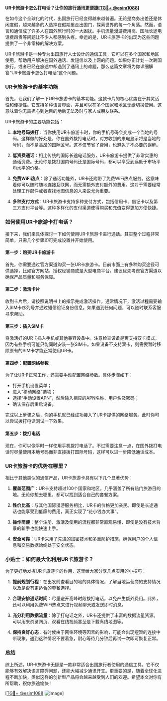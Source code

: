 **UR卡旅游卡怎么打电话？让你的旅行通讯更便捷[[TG💪+ @esim1088](https://t.me/s/esim1088)]**

在如今这个全球化的时代，出国旅行已经变得越来越普遍。无论是商务出差还是休闲度假，越来越多的人选择在假期里走出国门，探索世界的每一个角落。然而，语言和通信成了许多人在国外旅行时的一大困扰。手机流量漫游费用高、国际长途电话费昂贵等问题让不少人都感到头疼。幸运的是，UR卡旅游卡的出现为这些问题提供了一个非常棒的解决方案。

UR卡旅游卡是一种专为出国旅行人士设计的通信工具，它可以在多个国家和地区使用，帮助用户解决在国外通话、发短信以及上网的问题。如果你正计划一次跨国旅行，或者已经在旅途中却遇到了通讯上的难题，那么这篇文章将为你详细解答“UR卡旅游卡怎么打电话”这个问题。

### UR卡旅游卡的基本功能

首先，让我们了解一下UR卡旅游卡的基本功能。这款卡片的核心优势在于其灵活性和便捷性。它支持多种语言界面，并且可以在多个国家和地区无缝切换使用。这意味着你无需担心到达目的地后无法及时与家人或朋友联系。

UR卡旅游卡的主要功能包括：

1. **本地号码拨打**：当你使用UR卡旅游卡时，你的手机号码会变成一个当地的号码。这样做的好处是，你在国外拨打电话时，对方收到的来电显示将是当地的号码，而不是高昂的国际区号。这不仅节省了费用，也避免了不必要的误解。

2. **低资费通话**：相比传统的国际长途电话服务，UR卡旅游卡提供了非常实惠的通话资费。无论你是拨打国内号码还是国际号码，都可以享受到远低于市场平均水平的价格。

3. **免费WiFi热点**：除了通话功能外，UR卡还附带了免费WiFi热点服务。这意味着你可以随时随地连接互联网，而无需额外支付额外的费用。这对于需要经常处理工作邮件或者查找地图信息的人来说尤为重要。

4. **多种支付方式**：UR卡旅游卡支持多种支付方式，包括信用卡、借记卡以及第三方支付平台等。这种多样化的支付渠道使得购买和充值变得更加方便快捷。

### 如何使用UR卡旅游卡打电话？

接下来，我们来具体探讨一下如何使用UR卡旅游卡进行通话。其实整个过程非常简单，只需几个步骤即可完成设置并开始使用。

#### 第一步：购买UR卡旅游卡

首先，你需要通过官方渠道购买一张UR卡旅游卡。目前市面上有多种购买途径可供选择，比如官方网站、授权经销商或是大型电商平台。建议优先考虑官方渠道以确保产品质量和服务保障。

#### 第二步：激活卡片

收到卡片后，请按照说明书上的指示完成激活操作。通常情况下，激活过程需要输入SIM卡序列号并通过短信验证身份信息。如果遇到任何问题，可以随时联系客服寻求帮助。

#### 第三步：插入SIM卡

将激活好的UR卡插入手机或其他兼容设备中。注意检查设备是否支持双卡模式，因为有些手机可能只能同时安装一张SIM卡。如果设备不支持双卡，则需要暂时移除原有的SIM卡才能正常使用UR卡。

#### 第四步：配置网络参数

为了让UR卡正常工作，还需要手动配置网络参数。具体步骤如下：
- 打开手机设置菜单；
- 进入“移动网络”选项；
- 选择“手动设置APN”，然后输入相应的APN名称、用户名及密码；
- 确认保存后重启设备。

完成以上步骤之后，你的手机就已经成功接入了UR卡提供的网络服务。此时你可以尝试拨打电话测试一下效果。

#### 第五步：拨打电话

现在，你可以像平时一样使用手机拨打电话了。不过需要注意一点，在国外拨打电话时尽量使用本地号码而非直接拨打国际号码，这样可以进一步降低通话成本。

### UR卡旅游卡的优势在哪里？

相比于其他类似的通信产品，UR卡旅游卡具有以下几个显著优势：

1. **覆盖范围广**：UR卡支持超过100个国家和地区，几乎涵盖了所有热门旅游目的地。无论你想去哪里，都可以找到适合自己的套餐方案。

2. **性价比高**：与其他国际漫游服务相比，UR卡的价格更加亲民。即使是长途通话也能享受到低廉的费用，真正实现了“花小钱办大事”。

3. **操作简便**：整个注册、激活及使用的流程都非常直观易懂，即使是没有技术背景的新手也能快速上手。

4. **安全可靠**：UR卡采用了先进的加密技术和多重防护措施，确保用户的个人信息和交易数据始终处于安全状态。

### 小贴士：如何最大化利用UR卡旅游卡？

为了更好地发挥UR卡旅游卡的作用，这里给大家分享几点实用的小技巧：

1. **提前规划行程**：在出发前查看目的地的具体情况，了解当地运营商的支持情况以及是否有更适合的套餐选择。

2. **合理安排通话时间**：尽量避开高峰时段拨打电话，以免产生额外费用。此外，还可以利用免费WiFi热点来进行视频聊天或发送即时消息。

3. **充分利用数据流量**：除了打电话之外，UR卡还提供了丰富的数据流量资源。可以用来浏览网页、观看在线视频甚至是下载离线地图等。

4. **保持良好心态**：有时候由于网络环境等因素的影响，可能会出现短暂的连接中断现象。遇到这种情况不要着急，耐心等待几分钟后再试一次即可恢复正常。

### 总结

综上所述，UR卡旅游卡无疑是一款非常适合出国旅行者使用的通信工具。它不仅能够有效解决语言障碍问题，还能大幅减少通讯开支。更重要的是，随着全球化进程不断加快，类似这样的创新型产品将会越来越受到人们的欢迎。希望本文对你有所帮助，祝你旅途愉快！

[[TG💪+ @esim1088](https://t.me/s/esim1088) ![Image](https://i.postimg.cc/4NQfJmqS/Snipaste-2025-05-13-00-14-12.png)]